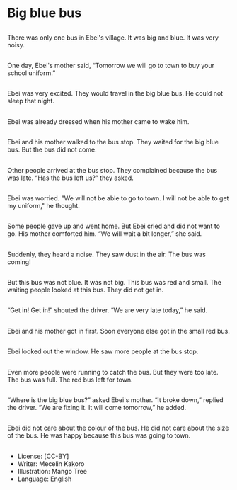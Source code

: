 # Big blue bus

##
There was only
one bus in
Ebei's village.
It was big and blue.
It was very noisy.

##
One day, Ebei's
mother said,
“Tomorrow we will
go to town to buy
your school uniform.”

##
Ebei was very excited.
They would travel
in the big blue
bus.
He could not sleep
that night.

##
Ebei was already
dressed when his
mother came to
wake him.

##
Ebei and his mother
walked to the
bus stop.
They waited for
the big blue bus.
But the bus
did not come.

##
Other people arrived
at the bus stop.
They complained
because the bus
was late.
“Has the bus
left us?”
they asked.

##
Ebei was worried.
"We will not be able
to go to town.
I will not be able
to get my uniform,"
he thought.

##
Some people gave up
and went home.
But Ebei cried and
did not want to go.
His mother
comforted him.
“We will wait
a bit longer,” she said.

##
Suddenly, they heard
a noise.
They saw dust
in the air.
The bus was coming!

##
But this bus was not
blue. It was not big.
This bus was red
and small.
The waiting people
looked at this bus.
They did not get in.

##
“Get in! Get in!”
shouted the driver.
“We are very late
today,” he said.

##
Ebei and his mother
got in first.
Soon everyone else
got in the small
red bus.

##
Ebei looked out the
window. He saw
more people at
the bus stop.

##
Even more people
were running to
catch the bus.
But they were too late.
The bus was full.
The red bus left
for town.

##
“Where is the big
blue bus?” asked
Ebei's mother.
“It broke down,”
replied the driver.
“We are fixing it.
It will come tomorrow,”
he added.

##
Ebei did not care
about the colour of
the bus.
He did not care
about the size of
the bus.
He was happy
because this bus
was going to town.

##
* License: [CC-BY]
* Writer: Mecelin Kakoro
* Illustration: Mango Tree
* Language: English
